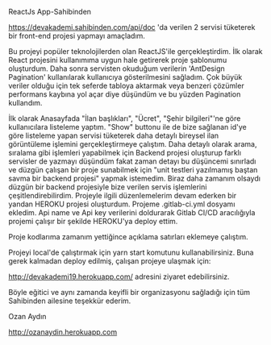 ReactJs App-Sahibinden

https://devakademi.sahibinden.com/api/doc 'da verilen 2 servisi tüketerek bir front-end projesi yapmayı amaçladım.

Bu projeyi popüler teknolojilerden olan ReactJS'ile gerçekleştirdim.
İlk olarak React projesini kullanımıma uygun hale getirerek proje şablonumu oluşturdum.
Daha sonra servisten okuduğum verilerin 'AntDesign Pagination' kullanılarak kullanıcıya gösterilmesini sağladım.
Çok büyük veriler olduğu için tek seferde tabloya aktarmak veya benzeri çözümler performans kaybına
yol açar diye düşündüm ve bu yüzden Pagination kullandım.


İlk olarak Anasayfada "İlan başlıkları", "Ücret", "Şehir bilgileri"'ne göre kullanıcılara listeleme yaptım.
"Show" buttonu ile de bize sağlanan id'ye göre listeleme yapan servisi tüketerek daha detaylı bireysel ilan görüntüleme
işlemini gerçekleştirmeye çalıştım. Daha detaylı olarak arama, sıralama gibi işlemleri yapabilmek için Backend projesi
oluşturup farklı servisler de yazmayı düşündüm fakat zaman detayı bu düşüncemi sınırladı ve düzgün çalışan bir proje
sunabilmek için "unit testleri yazılmamış baştan savma bir backend projesi" yapmak istemedim. Biraz daha zamanım olsaydı
düzgün bir backend projesiyle bize verilen servis işlemlerini çeşitlendirebilirdim. Projeyle ilgili
düzenlemelerim devam ederken bir yandan HEROKU projesi oluşturdum. Projeme .gitlab-ci.yml dosyamı ekledim.
Api name ve Api key verilerini doldurarak Gitlab CI/CD aracılığıyla projemi çalışır bir şekilde HEROKU'ya deploy ettim.

Proje kodlarıma zamanım yettiğince açıklama satırları eklemeye çalıştım.

Projeyi local'de çalıştırmak için yarn start komutunu kullanabilirsiniz.
Buna gerek kalmadan deploy edilmiş, çalışan projeye ulaşmak için:

 http://devakademi19.herokuapp.com/ adresini ziyaret edebilirsiniz.

Böyle eğitici ve aynı zamanda keyifli bir organizasyonu sağladığı için tüm Sahibinden ailesine teşekkür ederim.

Ozan Aydın

http://ozanaydin.herokuapp.com

